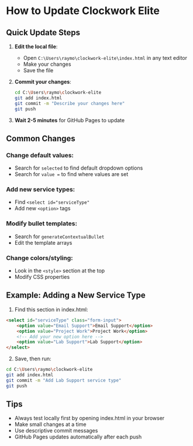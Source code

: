 # How to Update Clockwork Elite

## Quick Update Steps

1. **Edit the local file**:
   - Open `C:\Users\raymo\clockwork-elite\index.html` in any text editor
   - Make your changes
   - Save the file

2. **Commit your changes**:
   ```bash
   cd C:\Users\raymo\clockwork-elite
   git add index.html
   git commit -m "Describe your changes here"
   git push
   ```

3. **Wait 2-5 minutes** for GitHub Pages to update

## Common Changes

### Change default values:
- Search for `selected` to find default dropdown options
- Search for `value =` to find where values are set

### Add new service types:
- Find `<select id="serviceType"`
- Add new `<option>` tags

### Modify bullet templates:
- Search for `generateContextualBullet`
- Edit the template arrays

### Change colors/styling:
- Look in the `<style>` section at the top
- Modify CSS properties

## Example: Adding a New Service Type

1. Find this section in index.html:
```html
<select id="serviceType" class="form-input">
    <option value="Email Support">Email Support</option>
    <option value="Project Work">Project Work</option>
    <!-- Add your new option here -->
    <option value="Lab Support">Lab Support</option>
</select>
```

2. Save, then run:
```bash
cd C:\Users\raymo\clockwork-elite
git add index.html
git commit -m "Add Lab Support service type"
git push
```

## Tips
- Always test locally first by opening index.html in your browser
- Make small changes at a time
- Use descriptive commit messages
- GitHub Pages updates automatically after each push